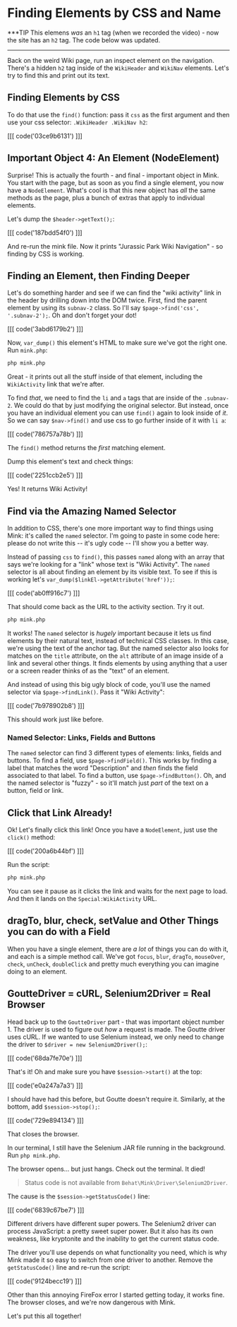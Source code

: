 # Finding Elements by CSS and Name

***TIP
This elemens *was* an `h1` tag (when we recorded the video) - now the site has an
`h2` tag. The code below was updated.
***

Back on the weird Wiki page, run an inspect element on the navigation. There's a hidden
`h2`  tag inside of the `WikiHeader` and `WikiNav` elements. Let's try to find
this and print out its text.

## Finding Elements by CSS

To do that use the `find()` function: pass it `css` as the first argument and then
use your css selector: `.WikiHeader .WikiNav h2`:

[[[ code('03ce9b6131') ]]]

## Important Object 4: An Element (NodeElement)

Surprise! This is actually the fourth - and final - important object in Mink. You
start with the page, but as soon as you find a single element, you now have a
`NodeElement`. What's cool is that this new object has *all* the same methods
as the page, plus a bunch of extras that apply to individual elements.

Let's dump the `$header->getText();`:

[[[ code('187bdd54f0') ]]]

And re-run the mink file. Now it prints "Jurassic Park Wiki Navigation" - so finding
by CSS is working.

## Finding an Element, then Finding Deeper

Let's do something harder and see if we can find the "wiki activity" link
in the header by drilling down into the DOM twice. First, find the parent
element by using its `subnav-2` class. So I'll say
`$page->find('css', '.subnav-2');`. Oh and don't  forget your dot!

[[[ code('3abd6179b2') ]]]

Now, `var_dump()` this element's HTML to make sure we've got the right one. Run `mink.php`:

```bash
php mink.php
```

Great - it prints out all the stuff inside of that element, including the `WikiActivity`
link that we're after.

To find *that*, we need to find the `li` and `a` tags that are inside of the `.subnav-2`.
We could do that by just modifying the original selector. But instead, once you have an
individual element you can use `find()` again to look inside of *it*. So we can say
`$nav->find()` and use css to go further inside of it with `li a`:

[[[ code('786757a78b') ]]]

The `find()` method returns the *first* matching element.

Dump this element's text and check things:

[[[ code('2251ccb2e5') ]]]

Yes! It returns Wiki Activity!

## Find via the Amazing Named Selector

In addition to CSS, there's one more important way to find things using Mink: it's called
the `named` selector. I'm going to paste in some code here: please do not write this -- it's
ugly code -- I'll show you a better way.

Instead of passing `css` to `find()`, this passes `named` along with an array that says
we're looking for a "link" whose text is "Wiki Activity". The `named` selector is all about
finding an element by its visible text. To see if this is working let's
`var_dump($linkEl->getAttribute('href'));`:

[[[ code('ab0ff916c7') ]]]

That should come back as the URL to the activity section. Try it out.

```bash
php mink.php
```

It works! The `named` selector is *hugely* important because it lets us find elements by
their natural text, instead of technical CSS classes. In this case, we're using the text
of the anchor tag. But the named selector also looks for matches on the `title` attribute,
on the `alt` attribute of an image inside of a link and several other things. It finds
elements by using anything that a user or a screen reader thinks of as the "text" of an
element.

And instead of using this big ugly block of code, you'll use the named selector via
`$page->findLink()`. Pass it "Wiki Activity":

[[[ code('7b978902b8') ]]]

This should work just like before.

### Named Selector: Links, Fields and Buttons

The `named` selector can find 3 different types of elements: links, fields and buttons.
To find a field, use `$page->findField()`. This works by finding a label that matches
the word "Description" and *then* finds the field associated to that label. To find a
button, use  `$page->findButton()`. Oh, and the named selector is "fuzzy" - so it'll
match just *part* of the text on a button, field or link.

## Click that Link Already!

Ok! Let's finally click this link! Once you have a `NodeElement`, just use the `click()` method:

[[[ code('200a6b44bf') ]]]

Run the script:

```bash
php mink.php
```

You can see it pause as it clicks the link and waits for the next page to load. And then
it lands on the `Special:WikiActivity` URL.

## dragTo, blur, check, setValue and Other Things you can do with a Field

When you have a single element, there are *a lot* of things you can do with it, and each
is a simple method call. We've got `focus`,  `blur`, `dragTo`, `mouseOver`, `check`, `unCheck`,
`doubleClick` and pretty much everything you can imagine doing to an element.

## GoutteDriver = cURL, Selenium2Driver = Real Browser

Head back up to the `GoutteDriver` part - that was important object number 1. The driver
is used to figure out *how* a request is made. The Goutte driver uses cURL. If we wanted
to use Selenium instead, we only need to change the driver to `$driver = new Selenium2Driver();`:

[[[ code('68da7fe70e') ]]]

That's it! Oh and make sure you have `$session->start()` at the top:

[[[ code('e0a247a7a3') ]]]

I should have had this before, but Goutte doesn't require it. Similarly, at the bottom,
add `$session->stop();`: 

[[[ code('729e894134') ]]]

That closes the browser.

In our terminal, I still have the Selenium JAR file running in the background.
Run `php mink.php`.

The browser opens... but just hangs. Check out the terminal. It died!

> Status code is not available from `Behat\Mink\Driver\Selenium2Driver`.

The cause is the `$session->getStatusCode()` line:

[[[ code('6839c67be7') ]]]

Different drivers have different super powers. The Selenium2 driver can process
JavaScript: a pretty sweet super power. But it also has its own weakness,
like kryptonite and the inability to get the current status code.

The driver you'll use depends on what functionality you need, which is why Mink
made it so easy to switch from one driver to another. Remove the `getStatusCode()`
line and re-run the script:

[[[ code('9124becc19') ]]]

Other than this annoying FireFox error I started getting today, it works fine.
The browser closes, and we're now dangerous with Mink.

Let's put this all together!
